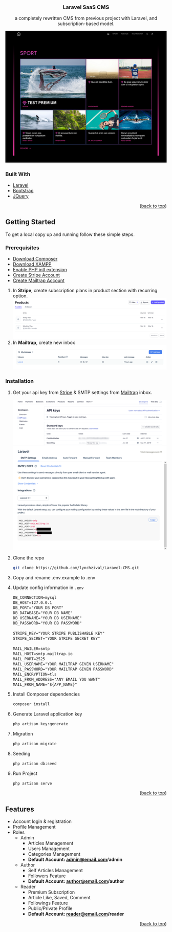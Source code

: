 <div id="top"></div>

<h3 align="center">Laravel SaaS CMS</h3>

  <p align="center">
    a completely rewritten CMS from previous project with Laravel, and subscription-based model.
  </p>
  
  ![homepage_screenshot](https://raw.githubusercontent.com/lynchzival/Laravel-CMS/48ff2e371464b7765772ca5e565fde238b57a00b/screenshot/Screenshot%202022-04-11%20at%2010-31-38%20Home.png)
</div>

### Built With

* [Laravel](https://laravel.com)
* [Bootstrap](https://getbootstrap.com)
* [JQuery](https://jquery.com)

<p align="right">(<a href="#top">back to top</a>)</p>



<!-- GETTING STARTED -->
## Getting Started

To get a local copy up and running follow these simple steps.

### Prerequisites

* [Download Composer](https://getcomposer.org/download/)
* [Download XAMPP](https://www.apachefriends.org/index.html)
* [Enable PHP intl extension](https://www.php.net/manual/en/book.intl.php)
* [Create Stripe Account](https://stripe.com/)
* [Create Mailtrap Account](https://mailtrap.io/)

1. In **Stripe**, create subscription plans in product section with recurring option.
  ![stripe_screenshot](https://raw.githubusercontent.com/lynchzival/Laravel-CMS/master/screenshot/Screenshot%202022-04-11%20at%2015-37-00%20Products%20%E2%80%93%20New%20Business%20%E2%80%93%20Stripe%20Test.png)
2. In **Mailtrap**, create new inbox
  ![mailtrap_screenshot](https://github.com/lynchzival/Laravel-CMS/blob/master/screenshot/Screenshot%202022-04-11%20at%2015-42-33%20Mailtrap%20-%20Safe%20Email%20Testing.png?raw=true)

### Installation

1. Get your api key from [Stripe](https://dashboard.stripe.com/test/apikeys) & SMTP settings from [Mailtrap](https://mailtrap.io/inboxes) inbox.
   
   ![stripe_api](https://github.com/lynchzival/Laravel-CMS/blob/master/screenshot/6050469652bc9a2aa6ea39ef25bd4980a723ad2a.png?raw=true)
   ![mailtrap_api](https://github.com/lynchzival/Laravel-CMS/blob/master/screenshot/Screenshot%202022-04-11%20at%2019-44-52%20Mailtrap%20-%20Safe%20Email%20Testing.png?raw=true)
2. Clone the repo
   ```sh
   git clone https://github.com/lynchzival/Laravel-CMS.git
   ```
3. Copy and rename .env.example to .env
4. Update config information in `.env`
   ```env   
   DB_CONNECTION=mysql
   DB_HOST=127.0.0.1
   DB_PORT="YOUR DB PORT"
   DB_DATABASE="YOUR DB NAME"
   DB_USERNAME="YOUR DB USERNAME"
   DB_PASSWORD="YOUR DB PASSWORD"
   
   STRIPE_KEY="YOUR STRIPE PUBLISHABLE KEY"
   STRIPE_SECRET="YOUR STRIPE SECRET KEY"
   
   MAIL_MAILER=smtp
   MAIL_HOST=smtp.mailtrap.io
   MAIL_PORT=2525
   MAIL_USERNAME="YOUR MAILTRAP GIVEN USERNAME"
   MAIL_PASSWORD="YOUR MAILTRAP GIVEN PASSWORD"
   MAIL_ENCRYPTION=tls
   MAIL_FROM_ADDRESS="ANY EMAIL YOU WANT"
   MAIL_FROM_NAME="${APP_NAME}"
   ```
5. Install Composer dependencies
   ```sh
   composer install
   ```
6. Generate Laravel application key
   ```sh
   php artisan key:generate
   ```
7. Migration
   ```sh
   php artisan migrate
   ```
8. Seeding
   ```sh
   php artisan db:seed
   ```
10. Run Project
       ```sh
       php artisan serve
       ```

<p align="right">(<a href="#top">back to top</a>)</p>

<!-- FEATURES -->
## Features

- Account login & registration
- Profile Management
- Roles
  - Admin
    - Articles Management
    - Users Management
    - Categories Management
    - **Default Account: admin@email.com/admin**
  - Author
    - Self Articles Management
    - Followers Feature
    - **Default Account: author@email.com/author**
  - Reader
    - Premium Subscription
    - Article Like, Saved, Comment
    - Followings Feature
    - Public/Private Profile
    - **Default Account: reader@email.com/reader**

<p align="right">(<a href="#top">back to top</a>)</p>
